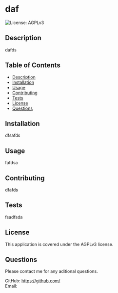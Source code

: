 # daf
  ![License: AGPLv3](https://img.shields.io/badge/License-AGPLv3-blue.svg)

## Description
dafds  

  ## Table of Contents  
- [Description](#description)
- [Installation](#installation)
- [Usage](#usage)
- [Contributing](#contributing)
- [Tests](#tests)
- [License](#license)
- [Questions](#questions)  

## Installation  
dfsafds

## Usage
fafdsa

## Contributing
dfafds

## Tests
fsadfsda  

## License
This application is covered under the AGPLv3 license.

## Questions
Please contact me for any aditional questions.  

GitHub: https://github.com/  
Email: 

  